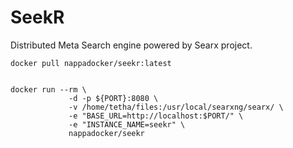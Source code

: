 # SeekR
Distributed Meta Search engine powered by Searx project.


```
docker pull nappadocker/seekr:latest


docker run --rm \
             -d -p ${PORT}:8080 \
             -v /home/tetha/files:/usr/local/searxng/searx/ \
             -e "BASE_URL=http://localhost:$PORT/" \
             -e "INSTANCE_NAME=seekr" \
             nappadocker/seekr
             
```
